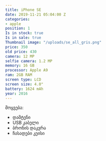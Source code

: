 ```yaml
---
title: iPhone SE
date: 2019-11-21 05:04:00 Z
categories:
- apple
position: 1
Is in stock: true
Is in sale: true
Thumbnail image: "/uploads/se_all_gris.png"
price: 350
old price: 430
camera: 12 MP
selfie camera: 1.2 MP
memory: 16 GB
processor: Apple A9
ram: 2GB RAM
screen type: LCD
screen size: 4.0"
battery: 1624 mAh
year: 2016
---
```


მოყვება: 
* დამტენი
* USB კაბელი
* ბრონის დაკვრა
* ჩასადები კეისი

 